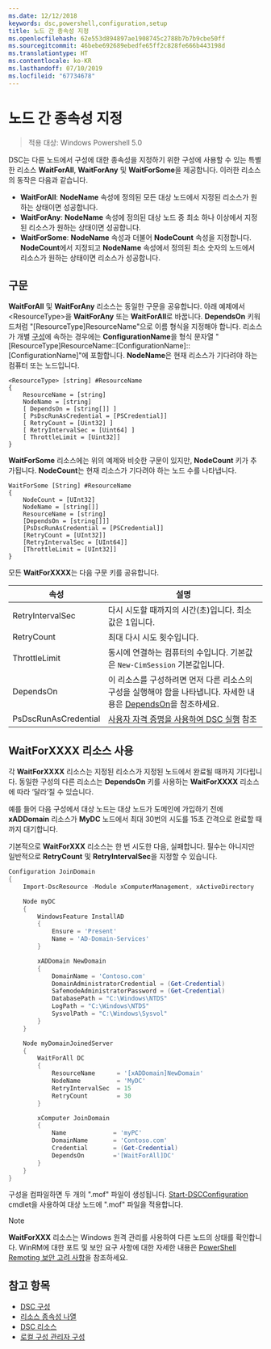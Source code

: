 ```yaml
---
ms.date: 12/12/2018
keywords: dsc,powershell,configuration,setup
title: 노드 간 종속성 지정
ms.openlocfilehash: 62e553d894897ae1908745c2788b7b7b9cbe50ff
ms.sourcegitcommit: 46bebe692689ebedfe65ff2c828fe666b443198d
ms.translationtype: HT
ms.contentlocale: ko-KR
ms.lasthandoff: 07/10/2019
ms.locfileid: "67734678"
---
```

# <a name="specifying-cross-node-dependencies"></a>노드 간 종속성 지정

> 적용 대상: Windows Powershell 5.0

DSC는 다른 노드에서 구성에 대한 종속성을 지정하기 위한 구성에 사용할 수 있는 특별한 리소스 **WaitForAll**, **WaitForAny** 및 **WaitForSome**을 제공합니다. 이러한 리소스의 동작은 다음과 같습니다.

- **WaitForAll**: **NodeName** 속성에 정의된 모든 대상 노드에서 지정된 리소스가 원하는 상태이면 성공합니다.
- **WaitForAny**: **NodeName** 속성에 정의된 대상 노드 중 최소 하나 이상에서 지정된 리소스가 원하는 상태이면 성공합니다.
- **WaitForSome**: **NodeName** 속성과 더불어 **NodeCount** 속성을 지정합니다. **NodeCount**에서 지정되고 **NodeName** 속성에서 정의된 최소 숫자의 노드에서 리소스가 원하는 상태이면 리소스가 성공합니다.

## <a name="syntax"></a>구문

**WaitForAll** 및 **WaitForAny** 리소스는 동일한 구문을 공유합니다. 아래 예제에서 \<ResourceType\>을 **WaitForAny** 또는 **WaitForAll**로 바꿉니다.
**DependsOn** 키워드처럼 "[ResourceType]ResourceName"으로 이름 형식을 지정해야 합니다. 리소스가 개별 [구성](configurations.md)에 속하는 경우에는 **ConfigurationName**을 형식 문자열 "[ResourceType]ResourceName::[ConfigurationName]::[ConfigurationName]"에 포함합니다. **NodeName**은 현재 리소스가 기다려야 하는 컴퓨터 또는 노드입니다.

```
<ResourceType> [string] #ResourceName
{
    ResourceName = [string]
    NodeName = [string]
    [ DependsOn = [string[]] ]
    [ PsDscRunAsCredential = [PSCredential]]
    [ RetryCount = [Uint32] ]
    [ RetryIntervalSec = [Uint64] ]
    [ ThrottleLimit = [Uint32]]
}
```

**WaitForSome** 리소스에는 위의 예제와 비슷한 구문이 있지만, **NodeCount** 키가 추가됩니다. **NodeCount**는 현재 리소스가 기다려야 하는 노드 수를 나타냅니다.

```
WaitForSome [String] #ResourceName
{
    NodeCount = [UInt32]
    NodeName = [string[]]
    ResourceName = [string]
    [DependsOn = [string[]]]
    [PsDscRunAsCredential = [PSCredential]]
    [RetryCount = [UInt32]]
    [RetryIntervalSec = [UInt64]]
    [ThrottleLimit = [UInt32]]
}
```

모든 **WaitForXXXX**는 다음 구문 키를 공유합니다.

|속성|  설명   |
|---------|---------------------|
| RetryIntervalSec| 다시 시도할 때까지의 시간(초)입니다. 최소값은 1입니다.|
| RetryCount| 최대 다시 시도 횟수입니다.|
| ThrottleLimit| 동시에 연결하는 컴퓨터의 수입니다. 기본값은 `New-CimSession` 기본값입니다.|
| DependsOn | 이 리소스를 구성하려면 먼저 다른 리소스의 구성을 실행해야 함을 나타냅니다. 자세한 내용은 [DependsOn](resource-depends-on.md)을 참조하세요.|
| PsDscRunAsCredential | [사용자 자격 증명을 사용하여 DSC 실행](./runAsUser.md) 참조 |

## <a name="using-waitforxxxx-resources"></a>WaitForXXXX 리소스 사용

각 **WaitForXXXX** 리소스는 지정된 리소스가 지정된 노드에서 완료될 때까지 기다립니다.
동일한 구성의 다른 리소스는 **DependsOn** 키를 사용하는 **WaitForXXXX** 리소스에 따라 ‘달라’질 수 있습니다. 

예를 들어 다음 구성에서 대상 노드는 대상 노드가 도메인에 가입하기 전에 **xADDomain** 리소스가 **MyDC** 노드에서 최대 30번의 시도를 15초 간격으로 완료할 때까지 대기합니다.

기본적으로 **WaitForXXX** 리소스는 한 번 시도한 다음, 실패합니다. 필수는 아니지만 일반적으로 **RetryCount** 및 **RetryIntervalSec**을 지정할 수 있습니다.

```powershell
Configuration JoinDomain
{
    Import-DscResource -Module xComputerManagement, xActiveDirectory

    Node myDC
    {
        WindowsFeature InstallAD
        {
            Ensure = 'Present'
            Name = 'AD-Domain-Services'
        }

        xADDomain NewDomain
        {
            DomainName = 'Contoso.com'
            DomainAdministratorCredential = (Get-Credential)
            SafemodeAdministratorPassword = (Get-Credential)
            DatabasePath = "C:\Windows\NTDS"
            LogPath = "C:\Windows\NTDS"
            SysvolPath = "C:\Windows\Sysvol"
        }
    }

    Node myDomainJoinedServer
    {
        WaitForAll DC
        {
            ResourceName      = '[xADDomain]NewDomain'
            NodeName          = 'MyDC'
            RetryIntervalSec  = 15
            RetryCount        = 30
        }

        xComputer JoinDomain
        {
            Name             = 'myPC'
            DomainName       = 'Contoso.com'
            Credential       = (Get-Credential)
            DependsOn        ='[WaitForAll]DC'
        }
    }
}
```

구성을 컴파일하면 두 개의 ".mof" 파일이 생성됩니다. [Start-DSCConfiguration](/powershell/module/psdesiredstateconfiguration/start-dscconfiguration) cmdlet을 사용하여 대상 노드에 ".mof" 파일을 적용합니다.

> [!NOTE]
> **WaitForXXX** 리소스는 Windows 원격 관리를 사용하여 다른 노드의 상태를 확인합니다.
> WinRM에 대한 포트 및 보안 요구 사항에 대한 자세한 내용은 [PowerShell Remoting 보안 고려 사항](/powershell/scripting/learn/remoting/winrmsecurity?view=powershell-6)을 참조하세요.

## <a name="see-also"></a>참고 항목

- [DSC 구성](configurations.md)
- [리소스 종속성 나열](resource-depends-on.md)
- [DSC 리소스](../resources/resources.md)
- [로컬 구성 관리자 구성](../managing-nodes/metaConfig.md)
